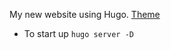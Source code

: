 My new website using Hugo.
[Theme](https://themes.gohugo.io/hugo-theme-stack/)

- To start up `hugo server -D`

